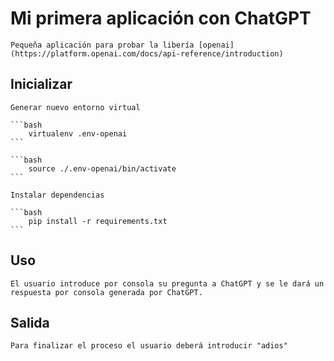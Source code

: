 # Mi primera aplicación con ChatGPT

    Pequeña aplicación para probar la libería [openai](https://platform.openai.com/docs/api-reference/introduction)

## Inicializar

    Generar nuevo entorno virtual

    ```bash
        virtualenv .env-openai
    ```

    ```bash
        source ./.env-openai/bin/activate
    ```

    Instalar dependencias

    ```bash
        pip install -r requirements.txt
    ```

## Uso

    El usuario introduce por consola su pregunta a ChatGPT y se le dará un respuesta por consola generada por ChatGPT.

## Salida

    Para finalizar el proceso el usuario deberá introducir "adios"
